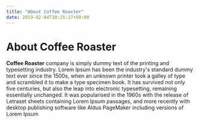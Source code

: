 ```yaml
---
title: "About Coffee Roaster"
date: 2019-02-04T10:25:27+09:00
---
```


# About Coffee Roaster

<b>Coffee Roaster</b> company is simply dummy text of the printing and typesetting industry. Lorem Ipsum has been the industry's standard dummy text ever since the 1500s, when an unknown printer took a galley of type and scrambled it to make a type specimen book. It has survived not only five centuries, but also the leap into electronic typesetting, remaining essentially unchanged. It was popularised in the 1960s with the release of Letraset sheets containing Lorem Ipsum passages, and more recently with desktop publishing software like Aldus PageMaker including versions of Lorem Ipsum